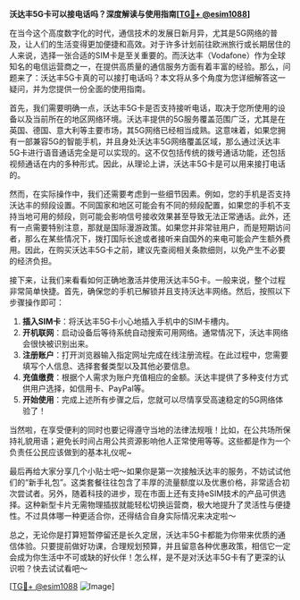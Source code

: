 **沃达丰5G卡可以接电话吗？深度解读与使用指南[[TG💪+ @esim1088](https://t.me/s/esim1088)]**

在当今这个高度数字化的时代，通信技术的发展日新月异，尤其是5G网络的普及，让人们的生活变得更加便捷和高效。对于许多计划前往欧洲旅行或长期居住的人来说，选择一张合适的SIM卡是至关重要的。而沃达丰（Vodafone）作为全球知名的电信运营商之一，在提供高质量的通信服务方面有着丰富的经验。那么，问题来了：沃达丰5G卡真的可以接打电话吗？本文将从多个角度为您详细解答这一疑问，并为您提供一份全面的使用指南。

首先，我们需要明确一点，沃达丰5G卡是否支持接听电话，取决于您所使用的设备以及当前所在的地区网络环境。沃达丰提供的5G服务覆盖范围广泛，尤其是在英国、德国、意大利等主要市场，其5G网络已经相当成熟。这意味着，如果您拥有一部兼容5G的智能手机，并且身处沃达丰5G网络覆盖区域，那么通过沃达丰5G卡进行语音通话完全是可以实现的。这不仅包括传统的拨号通话功能，还包括视频通话在内的多种形式。因此，从理论上讲，沃达丰5G卡是可以用来接打电话的。

然而，在实际操作中，我们还需要考虑到一些细节因素。例如，您的手机是否支持沃达丰的频段设置。不同国家和地区可能会有不同的频段配置，如果您的手机不支持当地可用的频段，则可能会影响信号接收效果甚至导致无法正常通话。此外，还有一点需要特别注意，那就是国际漫游政策。如果您并非常驻用户，而是短期访问者，那么在某些情况下，拨打国际长途或者接听来自国外的来电可能会产生额外费用。因此，在购买沃达丰5G卡之前，建议先查阅相关条款细则，以免产生不必要的经济负担。

接下来，让我们来看看如何正确地激活并使用沃达丰5G卡。一般来说，整个过程非常简单快捷。首先，确保您的手机已解锁并且支持沃达丰网络。然后，按照以下步骤操作即可：

1. **插入SIM卡**：将沃达丰5G卡小心地插入手机中的SIM卡槽内。
2. **开机联网**：启动设备后等待系统自动搜索可用网络。通常情况下，沃达丰网络会很快被识别出来。
3. **注册账户**：打开浏览器输入指定网址完成在线注册流程。在此过程中，您需要填写个人信息、选择套餐类型以及其他必要信息。
4. **充值缴费**：根据个人需求为账户充值相应的金额。沃达丰提供了多种支付方式供用户选择，如信用卡、PayPal等。
5. **开始使用**：完成上述所有步骤之后，您就可以尽情享受高速稳定的5G网络体验了！

当然啦，在享受便利的同时也要记得遵守当地的法律法规哦！比如，在公共场所保持礼貌用语；避免长时间占用公共资源影响他人正常使用等等。这些都是作为一个负责任公民应该做到的基本礼仪呢~

最后再给大家分享几个小贴士吧～如果你是第一次接触沃达丰的服务，不妨试试他们的“新手礼包”。这类套餐往往包含了丰厚的流量额度以及优惠价格，非常适合初次尝试者。另外，随着科技的进步，现在市面上还有支持eSIM技术的产品可供选择。这种新型卡片无需物理插拔就能轻松切换运营商，极大地提升了灵活性与便捷性。不过具体哪一种更适合你，还得结合自身实际情况来决定啦～

总之，无论你是打算短暂停留还是长久定居，沃达丰5G卡都能为你带来优质的通信体验。只要提前做好功课，合理规划预算，并且留意各种优惠政策，相信它一定会成为你生活中不可或缺的好伙伴！怎么样，是不是对沃达丰5G卡有了更深的认识啦？快去试试看吧～

[[TG💪+ @esim1088](https://t.me/s/esim1088) ![Image](https://i.postimg.cc/4NQfJmqS/Snipaste-2025-05-13-00-14-12.png)]